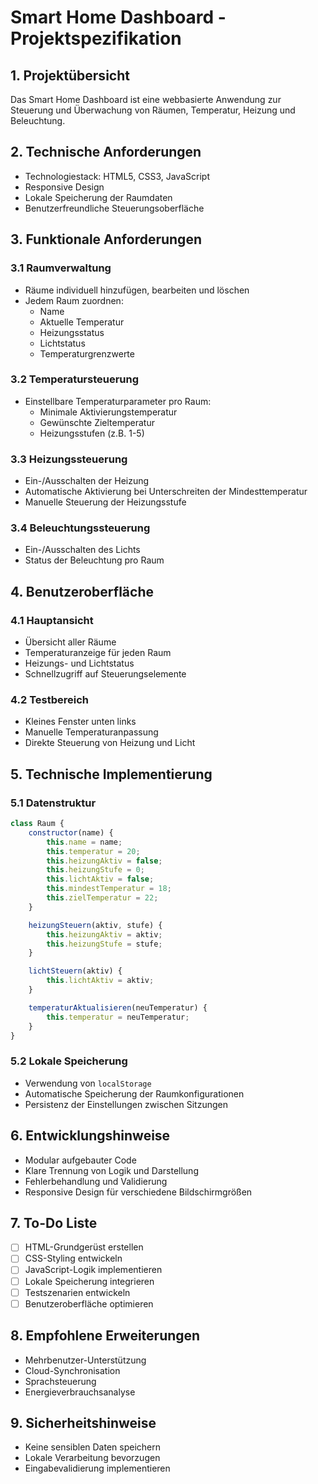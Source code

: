 # Smart Home Dashboard - Projektspezifikation

## 1. Projektübersicht
Das Smart Home Dashboard ist eine webbasierte Anwendung zur Steuerung und Überwachung von Räumen, Temperatur, Heizung und Beleuchtung.

## 2. Technische Anforderungen
- Technologiestack: HTML5, CSS3, JavaScript
- Responsive Design
- Lokale Speicherung der Raumdaten
- Benutzerfreundliche Steuerungsoberfläche

## 3. Funktionale Anforderungen

### 3.1 Raumverwaltung
- Räume individuell hinzufügen, bearbeiten und löschen
- Jedem Raum zuordnen:
  * Name
  * Aktuelle Temperatur
  * Heizungsstatus
  * Lichtstatus
  * Temperaturgrenzwerte

### 3.2 Temperatursteuerung
- Einstellbare Temperaturparameter pro Raum:
  * Minimale Aktivierungstemperatur
  * Gewünschte Zieltemperatur
  * Heizungsstufen (z.B. 1-5)

### 3.3 Heizungssteuerung
- Ein-/Ausschalten der Heizung
- Automatische Aktivierung bei Unterschreiten der Mindesttemperatur
- Manuelle Steuerung der Heizungsstufe

### 3.4 Beleuchtungssteuerung
- Ein-/Ausschalten des Lichts
- Status der Beleuchtung pro Raum

## 4. Benutzeroberfläche

### 4.1 Hauptansicht
- Übersicht aller Räume
- Temperaturanzeige für jeden Raum
- Heizungs- und Lichtstatus
- Schnellzugriff auf Steuerungselemente

### 4.2 Testbereich
- Kleines Fenster unten links
- Manuelle Temperaturanpassung
- Direkte Steuerung von Heizung und Licht

## 5. Technische Implementierung

### 5.1 Datenstruktur
```javascript
class Raum {
    constructor(name) {
        this.name = name;
        this.temperatur = 20;
        this.heizungAktiv = false;
        this.heizungStufe = 0;
        this.lichtAktiv = false;
        this.mindestTemperatur = 18;
        this.zielTemperatur = 22;
    }

    heizungSteuern(aktiv, stufe) {
        this.heizungAktiv = aktiv;
        this.heizungStufe = stufe;
    }

    lichtSteuern(aktiv) {
        this.lichtAktiv = aktiv;
    }

    temperaturAktualisieren(neuTemperatur) {
        this.temperatur = neuTemperatur;
    }
}
```

### 5.2 Lokale Speicherung
- Verwendung von `localStorage`
- Automatische Speicherung der Raumkonfigurationen
- Persistenz der Einstellungen zwischen Sitzungen

## 6. Entwicklungshinweise
- Modular aufgebauter Code
- Klare Trennung von Logik und Darstellung
- Fehlerbehandlung und Validierung
- Responsive Design für verschiedene Bildschirmgrößen

## 7. To-Do Liste
- [ ] HTML-Grundgerüst erstellen
- [ ] CSS-Styling entwickeln
- [ ] JavaScript-Logik implementieren
- [ ] Lokale Speicherung integrieren
- [ ] Testszenarien entwickeln
- [ ] Benutzeroberfläche optimieren

## 8. Empfohlene Erweiterungen
- Mehrbenutzer-Unterstützung
- Cloud-Synchronisation
- Sprachsteuerung
- Energieverbrauchsanalyse

## 9. Sicherheitshinweise
- Keine sensiblen Daten speichern
- Lokale Verarbeitung bevorzugen
- Eingabevalidierung implementieren
